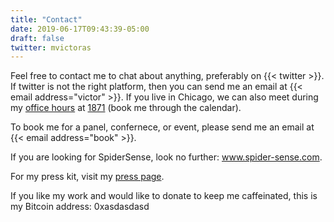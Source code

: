 ```yaml
---
title: "Contact"
date: 2019-06-17T09:43:39-05:00
draft: false
twitter: mvictoras
---
```

Feel free to contact me to chat about anything, preferably on {{< twitter >}}. If twitter is not the right platform, then you can send me an email at {{< email address="victor" >}}. If you live in Chicago, we can also meet during my <a href="https://member.1871.com/schedule/1467" target="_blank">office hours</a> at <a href="https://www.1871.com" target="_blank">1871</a> (book me through the calendar).

To book me for a panel, confernece, or event, please send me an email at {{< email address="book" >}}.

If you are looking for SpiderSense, look no further: <a href="https://www.spider-sense.com" target="_blank">www.spider-sense.com</a>.

For my press kit, visit my <a href="/presskit">press page</a>.

If you like my work and would like to donate to keep me caffeinated, this is my Bitcoin address: 0xasdasdasd

